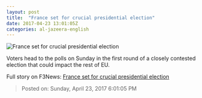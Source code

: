 ```yaml
---
layout: post
title:  "France set for crucial presidential election"
date: 2017-04-23 13:01:05Z
categories: al-jazeera-english
---
```


![France set for crucial presidential election](http://www.aljazeera.com/mritems/Images/2017/4/23/07cfd1f381dc463f9d63459cecda7e41_18.jpg)

Voters head to the polls on Sunday in the first round of a closely contested election that could impact the rest of EU.


Full story on F3News: [France set for crucial presidential election](http://www.f3nws.com/n/2DHzPH)

> Posted on: Sunday, April 23, 2017 6:01:05 PM
